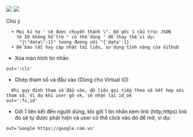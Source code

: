 [![](https://img.shields.io/badge/dynamic/json?style=flat-square&logo=docker&label=Online&query=%24.version&url=https%3A%2F%2F.iotabot.app%2Frelease.json)](https://iotabot.app)
![](https://img.shields.io/badge/dynamic/json?logo=libreoffice&style=flat-square&label=Note&query=%24.release_note&url=https%3A%2F%2Fiotabot.app%2Frelease.json)

Chú ý
```
  + Mọi kí tự ' sẽ được chuyển thành \". Để gởi 1 cấu trúc JSON
    từ IO không hỗ trợ " có thể dùng ' để thay thế ví dụ:
     "{\"data\":1}" tương đương với "{'data':1}
  + Để báo lỗi hay cập nhật tài liệu, sử dụng tính năng của Github
```
* Xóa màn hình tin nhắn
```text
out=':cls'
```
* Ghép tham số và đầu vào (Dùng cho Virtual IO)
```text
  Khi quy định tham số đầu vào, dữ liệu gọi tiếp theo sẽ kết hợp với tham số. Ví dụ khi user gõ ok, sẽ nhận lại id_ok
out=':fx,id'
```
* Gởi 1 liên kết đến người dùng, khi gởi 1 tin nhắn kèm link (http,https) link đó sẽ tự được phát hiện và user có thể click vào đó để mở, ví dụ:
```
out='Google https://google.com.vn'
```
